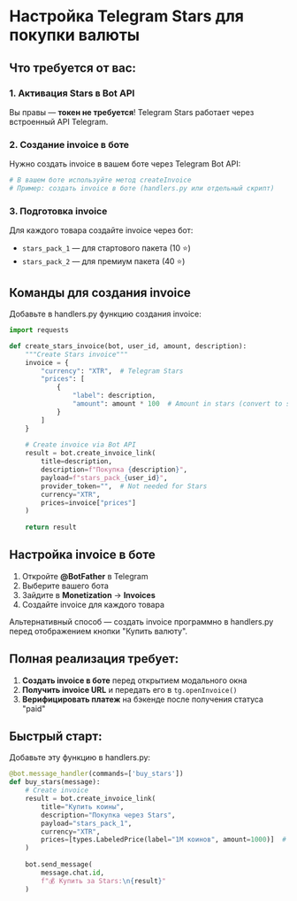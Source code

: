 # Настройка Telegram Stars для покупки валюты

## Что требуется от вас:

### 1. Активация Stars в Bot API
Вы правы — **токен не требуется**! Telegram Stars работает через встроенный API Telegram.

### 2. Создание invoice в боте
Нужно создать invoice в вашем боте через Telegram Bot API:

```bash
# В вашем боте используйте метод createInvoice
# Пример: создать invoice в боте (handlers.py или отдельный скрипт)
```

### 3. Подготовка invoice
Для каждого товара создайте invoice через бот:
- `stars_pack_1` — для стартового пакета (10 ⭐)
- `stars_pack_2` — для премиум пакета (40 ⭐)

## Команды для создания invoice

Добавьте в handlers.py функцию создания invoice:

```python
import requests

def create_stars_invoice(bot, user_id, amount, description):
    """Create Stars invoice"""
    invoice = {
        "currency": "XTR",  # Telegram Stars
        "prices": [
            {
                "label": description,
                "amount": amount * 100  # Amount in stars (convert to smallest unit)
            }
        ]
    }
    
    # Create invoice via Bot API
    result = bot.create_invoice_link(
        title=description,
        description=f"Покупка {description}",
        payload=f"stars_pack_{user_id}",
        provider_token="",  # Not needed for Stars
        currency="XTR",
        prices=invoice["prices"]
    )
    
    return result
```

## Настройка invoice в боте

1. Откройте **@BotFather** в Telegram
2. Выберите вашего бота
3. Зайдите в **Monetization** → **Invoices**
4. Создайте invoice для каждого товара

Альтернативный способ — создать invoice программно в handlers.py перед отображением кнопки "Купить валюту".

## Полная реализация требует:

1. **Создать invoice в боте** перед открытием модального окна
2. **Получить invoice URL** и передать его в `tg.openInvoice()`
3. **Верифицировать платеж** на бэкенде после получения статуса "paid"

## Быстрый старт:

Добавьте эту функцию в handlers.py:

```python
@bot.message_handler(commands=['buy_stars'])
def buy_stars(message):
    # Create invoice
    result = bot.create_invoice_link(
        title="Купить коины",
        description="Покупка через Stars",
        payload="stars_pack_1",
        currency="XTR",
        prices=[types.LabeledPrice(label="1M коинов", amount=1000)]  # 10 stars = 1000
    )
    
    bot.send_message(
        message.chat.id,
        f"💰 Купить за Stars:\n{result}"
    )
```





